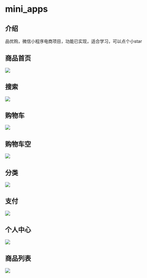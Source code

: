 <div>
  <h1>mini_apps</h1>
    <h2>介绍</h2>
  <p>品优购，微信小程序电商项目，功能已实现，适合学习，可以点个小star</p>
</div>
  <h2>商品首页</h2>
  <img src='https://ae01.alicdn.com/kf/U16e0c95a9f1f4699ae7566a7e9aed1857.jpg'/>
  <h2>搜索</h2>
  <img src='https://ae01.alicdn.com/kf/Ua1890071ac0446a2b87059930574faa7g.jpg'/>
  <h2>购物车</h2>
  <img src='https://ae01.alicdn.com/kf/Ub5ed72d9750347ad8ea4d5b4f1529103q.jpg'/>
  <h2>购物车空</h2>
  <img src='https://ae01.alicdn.com/kf/Uf6648bcbf7c54e33abf701b641879b87r.jpg'/>
  <h2>分类</h2>
  <img src='https://ae01.alicdn.com/kf/U17307e7c84944a3d941ebeefe80bf06aH.jpg'/>
  <h2>支付</h2>
  <img src='https://ae01.alicdn.com/kf/Ud10b79552a234f48a647f18051b40134b.jpg'/>
  <h2>个人中心</h2>
  <img src='https://ae01.alicdn.com/kf/U8f179192704149288a1a2d0ae451fdf7e.jpg'/>
  <h2>商品列表</h2>
  <img src='https://ae01.alicdn.com/kf/U8fa4b39ffa1a4d45a4be7b478815ef47G.jpg'/>
  
 
